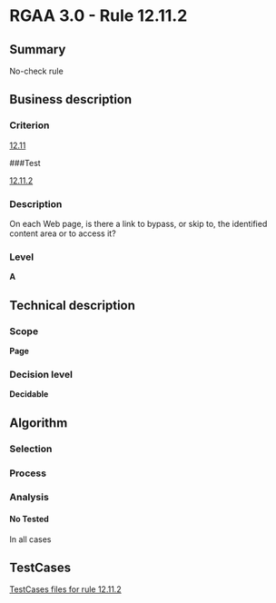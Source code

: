 # RGAA 3.0 -  Rule 12.11.2

## Summary

No-check rule

## Business description

### Criterion

[12.11](http://asqatasun.github.io/RGAA--3.0--EN/RGAA3.0_Criteria_English_version_v1.html#crit-12-11)

###Test

[12.11.2](http://asqatasun.github.io/RGAA--3.0--EN/RGAA3.0_Criteria_English_version_v1.html#test-12-11-2)

### Description
On each Web page,
    is there a link to bypass, or skip to, the identified content area
    or to access it? 


### Level

**A**

## Technical description

### Scope

**Page**

### Decision level

**Decidable**

## Algorithm

### Selection

### Process

### Analysis

#### No Tested 

In all cases



##  TestCases 

[TestCases files for rule 12.11.2](https://gitlab.com/asqatasun/Asqatasun/-/tree/master/rules/rules-rgaa3.0/src/test/resources/testcases/rgaa30/Rgaa30Rule121102/) 


